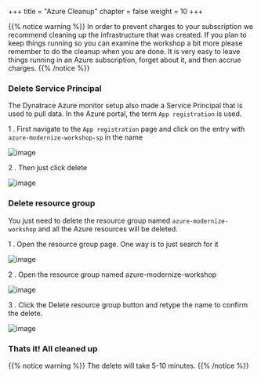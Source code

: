 +++
title = "Azure Cleanup"
chapter = false
weight = 10
+++

{{% notice warning %}}
In order to prevent charges to your subscription we recommend cleaning up the infrastructure that was created. If you plan to keep things running so you can examine the workshop a bit more please remember to do the cleanup when you are done. It is very easy to leave things running in an Azure subscription, forget about it, and then accrue charges.
{{% /notice %}}

### Delete Service Principal

The Dynatrace Azure monitor setup also made a Service Principal that is used to pull data. In the Azure portal, the term `App registration` is used.

1 . First navigate to the `App registration` page and click on the entry with `azure-modernize-workshop-sp` in the name

![image](/images/sp-search.png)

2 . Then just click delete

![image](/images/sp-delete.png)

### Delete resource group

You just need to delete the resource group named `azure-modernize-workshop` and all the Azure resources will be deleted.

1 . Open the resource group page. One way is to just search for it

![image](/images/azure-search-rg.png)

2 . Open the resource group named azure-modernize-workshop

![image](/images/azure-open-rg.png)

3 . Click the Delete resource group button and retype the name to confirm the delete.

![image](/images/azure-delete-rg.png)

### Thats it! All cleaned up

{{% notice warning %}}
The delete will take 5-10 minutes.
{{% /notice %}}

